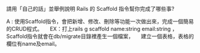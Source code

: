 請用「自己的話」並舉例說明 Rails 的 Scaffold 指令幫你完成了哪些事?

  A : 使用Scaffold指令，會把新增、修改、刪除等功能一次做出來，完成一個簡易的CRUD程式。
      EX：打上rails g scaffold name:string email:string ，Scaffold指令就會在db/migrate目錄裡產生一個檔案，
      建立一個表格，表格的欄位有name及email。
